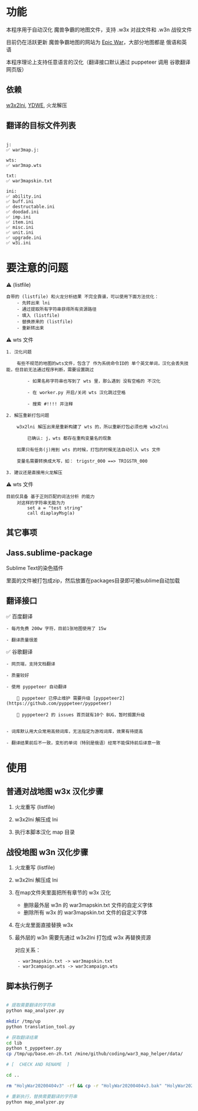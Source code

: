# 功能

本程序用于自动汉化 魔兽争霸的地图文件，支持 .w3x 对战文件和 .w3n 战役文件

目前仍在活跃更新 魔兽争霸地图的网站为 [Epic War](https://www.epicwar.com/)，大部分地图都是 俄语和英语

本程序理论上支持任意语言的汉化（翻译接口默认通过 puppeteer 调用 谷歌翻译 网页版）

## 依赖

[w3x2lni](https://github.com/sumneko/w3x2lni), [YDWE](https://github.com/actboy168/YDWE), 火龙解压

## 翻译的目标文件列表

```

j:
✅ war3map.j:

wts:
✅ war3map.wts

txt:
✅ war3mapskin.txt

ini:
✅ ability.ini
✅ buff.ini
✅ destructable.ini
✅ doodad.ini
✅ imp.ini
✅ item.ini
✅ misc.ini
✅ unit.ini
✅ upgrade.ini
✅ w3i.ini

```

# 要注意的问题

⚠️ (listfile)

    自带的 (listfile) 和火龙分析结果 不完全靠谱，可以使用下面方法优化：
        - 先转出来 lni
        - 通过提取所有字符串获得所有资源路径
        - 填入 (listfile)
        - 替换原来的 (listfile)
        - 重新转出来

⚠️ wts 文件

    1. 汉化问题

        有些不规范的地图的wts文件，包含了 作为系统命令ID的 单个英文单词，汉化会丢失技能，但目前无法通过程序判断，需要设置跳过

            - 如果名称字符串也写到了 wts 里，那么遇到 没有空格的 不汉化

            - 在 worker.py 开启/关闭 wts 汉化跳过空格

            - 搜索 #!!!! 并注释

    2. 解压重新打包问题

        w3x2lni 解压出来是重新构建了 wts 的，所以重新打包必须也用 w3x2lni

            已确认: j，wts 都存在重构变量名的现象

        如果只有任务(j)用到 wts 的时候，打包的时候无法自动引入 wts 文件

        变量名需要转换成大写，如： trigstr_000 ==> TRIGSTR_000

    3. 建议还是直接用火龙解压

⚠️ wts 文件

    目前仅具备 基于正则匹配的词法分析 的能力
        对这样的字符串无能为力
            set a = "test string"
            call diaplayMsg(a)

## 其它事项


## Jass.sublime-package

Sublime Text的染色插件

里面的文件被打包成zip，然后放置在packages目录即可被sublime自动加载

## 翻译接口

✅ 百度翻译

    - 每月免费 200w 字符，目前1张地图使用了 15w

    - 翻译质量很差

✅ 谷歌翻译

    - 网页端，支持文档翻译

    - 质量较好

    - 使用 pyppeteer 自动翻译

        🚫 pyppeteer 已停止维护 需要升级 [pyppeteer2](https://github.com/pyppeteer/pyppeteer)

        🚫 pyppeteer2 的 issues 首页就有10个 BUG，暂时搁置升级


    - 词库默认用大众常用高频词库，无法指定为游戏词库，效果有待提高

    - 翻译结果前后不一致，变形的单词（特别是俄语）经常不能保持前后译意一致

# 使用

## 普通对战地图 w3x 汉化步骤

1. 火龙重写 (listfile)

2. w3x2lni 解压成 lni

3. 执行本脚本汉化 map 目录

## 战役地图 w3n 汉化步骤

1. 火龙重写 (listfile)

2. w3x2lni 解压成 lni

3. 在map文件夹里面把所有章节的 w3x 汉化

    - 删除最外层 w3n 的 war3mapskin.txt 文件的自定义字体
    - 删除所有 w3x 的 war3mapskin.txt 文件的自定义字体

4. 在火龙里面直接替换 w3x

5. 最外层的 w3n 需要先通过 w3x2lni 打包成 w3x 再替换资源

    对应关系：

        - war3mapskin.txt -> war3mapskin.txt
        - war3campaign.wts -> war3campaign.wts

## 脚本执行例子

```bash

# 提取需要翻译的字符串
python map_analyzer.py

mkdir /tmp/up
python translation_tool.py

# 获取翻译结果
cd lib
python t_pyppeteer.py
cp /tmp/up/base.en-zh.txt /mine/github/coding/war3_map_helper/data/

# [  CHECK AND RENAME  ]

cd ..

rm "HolyWar20200404v3" -rf && cp -r "HolyWar20200404v3.bak" "HolyWar20200404v3"

# 重新执行，替换需要翻译的字符串
python map_analyzer.py

```

